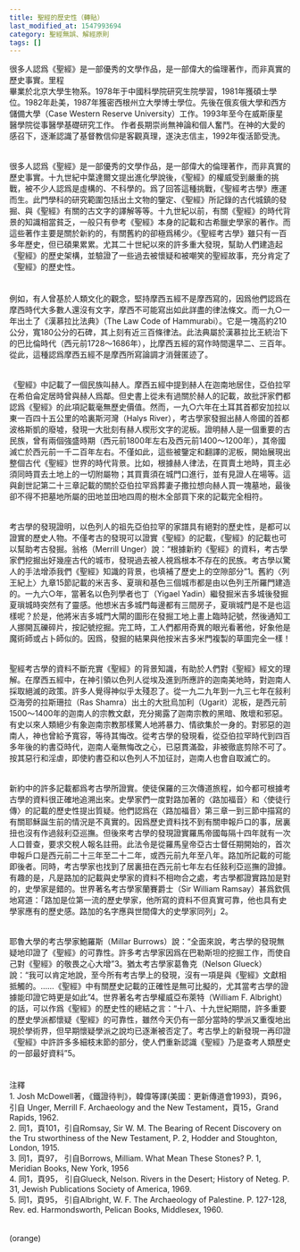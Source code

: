 ```yaml
---
title: 聖經的歷史性（轉貼）
last_modified_at: 1547993694
category: 聖經無誤、解經原則
tags: []
---
```


<p>很多人認爲《聖經》是一部優秀的文學作品，是一部偉大的倫理著作，而非真實的歷史事實。<!--more-->里程<br/>畢業於北京大學生物系。1978年于中國科學院研究生院學習，1981年獲碩士學位。1982年赴美，1987年獲密西根州立大學博士學位。先後在俄亥俄大學和西方儲備大學（Case Western Reserve University）工作。1993年至今在威斯康星醫學院從事醫學基礎研究工作。 作者長期崇尚無神論和個人奮鬥。在神的大愛的感召下，逐漸認識了基督教信仰是客觀真理，遂決志信主，1992年復活節受洗。<br/><br/><br/>很多人認爲《聖經》是一部優秀的文學作品，是一部偉大的倫理著作，而非真實的歷史事實。十九世紀中葉達爾文提出進化學說後，《聖經》的權威受到嚴重的挑戰，被不少人認爲是虛構的、不科學的。爲了回答這種挑戰，《聖經考古學》應運而生。此門學科的研究範圍包括出土文物的鑒定、《聖經》所記錄的古代城鎮的發掘、與《聖經》有關的古文字的譯解等等。十九世紀以前，有關《聖經》的時代背景的知識相當貧乏，一般只有參考《聖經》本身的記載和古希臘史學家的著作。而這些著作主要是關於新約的，有關舊約的卻極爲稀少。《聖經考古學》雖只有一百多年歷史，但已碩果累累。尤其二十世紀以來的許多重大發現，幫助人們建造起《聖經》的歷史架構，並驗證了一些過去被懷疑和被嘲笑的聖經故事，充分肯定了《聖經》的歷史性。 <br/>　　<br/><br/>例如，有人曾基於人類文化的觀念，堅持摩西五經不是摩西寫的，因爲他們認爲在摩西時代大多數人還沒有文字，摩西不可能寫出如此詳盡的律法條文。而一九○一年出土了《漢慕拉比法典》（The Law Code of Hammurabi）。它是一塊高約210公分，寬180公分的石碑，其上刻有近三百條律法。此法典屬於漢慕拉比王統治下的巴比倫時代（西元前1728～1686年），比摩西五經的寫作時間還早二、三百年。從此，這種認爲摩西五經不是摩西所寫論調才消聲匿迹了。 <br/><br/><br/>《聖經》中記載了一個民族叫赫人。摩西五經中提到赫人在迦南地居住，亞伯拉罕在希伯侖定居時曾與赫人爲鄰。但史書上從未有過關於赫人的記載，故批評家們都認爲《聖經》的此項記載毫無歷史價值。然而，一九○六年在土耳其首都安加拉以東一百四十五公里的哈裏斯河灣（Halys River），考古學家發掘出赫人帝國的首都波格斯凱的廢墟，發現一大批刻有赫人楔形文字的泥板。證明赫人是一個重要的古民族，曾有兩個強盛時期（西元前1800年左右及西元前1400～1200年），其帝國滅亡於西元前一千二百年左右。不僅如此，這些被鑒定和翻譯的泥板，開始展現出整個古代《聖經》世界的時代背景。比如，根據赫人律法，在買賣土地時，買主必須同時買去土地上的一切附屬物；其買賣須在城門口進行，並有見證人在場等。這與創世記第二十三章記載的關於亞伯拉罕爲葬妻子撒拉想向赫人買一塊墓地，最後卻不得不把墓地所屬的田地並田地四周的樹木全部買下來的記載完全相符。 <br/><br/><br/>考古學的發現證明，以色列人的祖先亞伯拉罕的家譜具有絕對的歷史性，是都可以證實的歷史人物。不僅考古的發現可以證實《聖經》的記載，《聖經》的記載也可以幫助考古發掘。翁格（Merrill Unger）說：“根據新約《聖經》的資料，考古學家們挖掘出好幾座古代的城市，發現過去被人視爲根本不存在的民族。考古學以驚人的手法增添我們《聖經》知識的背景，也填補了歷史上的空隙部分”1。舊約〈列王紀上〉九章15節記載的米吉多、夏瑣和基色三個城市都是由以色列王所羅門建造的。一九六○年，當著名以色列學者也丁（Yigael Yadin）繼發掘米吉多城後發掘夏瑣城時突然有了靈感。他想米吉多城門每邊都有三間房子，夏瑣城門是不是也這樣呢？於是，他將米吉多城門大閘的圖形在發掘工地上畫上臨時記號，然後通知工人挪開瓦礫碎片，按記號挖掘。完工時，工人們都用奇異的眼光看著他，好象他是魔術師或占卜師似的。因爲，發掘的結果與他按米吉多米門複製的草圖完全一樣！ <br/><br/><br/>聖經考古學的資料不斷充實《聖經》的背景知識，有助於人們對《聖經》經文的理解。在摩西五經中，在神引領以色列人從埃及進到所應許的迦南美地時，對迦南人採取絕滅的政策。許多人覺得神似乎太殘忍了。從一九二九年到一九三七年在敍利亞海旁的拉斯珊拉（Ras Shamra）出土的大批烏加利（Ugarit）泥板，是西元前1500～1400年的迦南人的宗教文獻，充分揭露了迦南宗教的黑暗、敗壞和邪惡。有史以來人類絕少有象迦南宗教那樣驚人地將暴力、情欲集於一身的。對邪惡的迦南人，神也曾給予寬容，等待其悔改。從考古學的發現看，從亞伯拉罕時代到四百多年後的約書亞時代，迦南人毫無悔改之心，已惡貫滿盈，非被徹底剪除不可了。按其惡行和淫虐，即使約書亞和以色列人不加征討，迦南人也會自取滅亡的。 <br/><br/><br/>新約中的許多記載都爲考古學所證實。使徒保羅的三次傳道旅程，如今都可根據考古學的資料很正確地追溯出來。史學家們一度對路加著的〈路加福音〉和〈使徒行傳〉的記載的歷史性提出質疑。他們認爲在〈路加福音〉第三章一到三節中描寫的有關耶穌誕生前的情況是不真實的。因爲歷史資料找不到有關申報戶口的事，居裏扭也沒有作過敍利亞巡撫。但後來考古學的發現證實羅馬帝國每隔十四年就有一次人口普查，要求交稅人報名註冊。此法令是從羅馬皇帝亞古士督任期開始的，首次申報戶口是西元前二十三年至二十二年，或西元前九年至八年。路加所記載的可能即後者。同時，考古學家也找到了居裏扭在西元前七年左右任敍利亞巡撫的證據。有趣的是，凡是路加的記載與史學家的資料不相吻合之處，考古學都證實路加是對的，史學家是錯的。世界著名考古學家蘭賽爵士（Sir William Ramsay）甚爲欽佩地寫道：「路加是位第一流的歷史學家，他所寫的資料不但真實可靠，他也具有史學家應有的歷史感。路加的名字應與世間偉大的史學家同列」2。 <br/><br/><br/>耶魯大學的考古學家鮑羅斯（Millar Burrows）說：“全面來說，考古學的發現無疑地印證了《聖經》的可靠性。許多考古學家因爲在巴勒斯坦的挖掘工作，而使自己對《聖經》的敬畏之心大增”3。猶太考古學家葛魯克（Nelson Glueck）說：“我可以肯定地說，至今所有考古學上的發現，沒有一項是與《聖經》文獻相抵觸的。……《聖經》中有關歷史記載的正確性是無可比擬的，尤其當考古學的證據能印證它時更是如此”4。世界著名考古學權威亞布萊特（William F. Albright）的話，可以作爲《聖經》的歷史性的總結之言：“十八、十九世紀期間，許多重要的歷史學派都懷疑《聖經》的可靠性，雖然今天仍有一部分當時的學派又重復地出現於學術界，但早期懷疑學派之說均已逐漸被否定了。考古學上的新發現一再印證《聖經》中許許多多細枝末節的部分，使人們重新認識《聖經》乃是查考人類歷史的一部最好資料”5。 <br/>　 <br/><br/>注釋 <br/>1. Josh McDowell著，《鐵證待判》，韓偉等譯(美國：更新傳道會1993)，頁96，引自 Unger, Merrill F. Archaeology and the New Testament，頁15，Grand Rapids, 1962. <br/>2. 同1，頁101，引自Romsay, Sir W. M. The Bearing of Recent Discovery on the Tru stworthiness of the New Testament, P. 2, Hodder and Stoughton, London, 1915. <br/>3. 同1，頁97， 引自Borrows, Milliam. What Mean These Stones? P. 1, Meridian Books, New York, 1956 <br/>4. 同1，頁95， 引自Glueck, Nelson. Rivers in the Desert; History of Neteg. P. 31, Jewish Publications Society of America, 1969. <br/>5. 同1，頁95， 引自Albright, W. F. The Archaeology of Palestine. P. 127-128, Rev. ed. Harmondsworth, Pelican Books, Middlesex, 1960. <br/><br/><br/>(orange)<br/><br/><br/><br/><br/><br/>
</p>